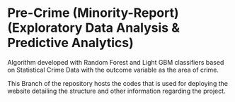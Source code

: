 # Pre-Crime (Minority-Report) (Exploratory Data Analysis & Predictive Analytics)

Algorithm developed with Random Forest and Light GBM classifiers based on Statistical Crime Data with the outcome variable as the area of crime.

This Branch of the repository hosts the codes that is used for deploying the website detailing the structure and other information regarding the project.
